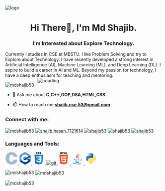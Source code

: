 ![logo](https://github.com/MdShajib53/MdShajib53/blob/main/GitHubCovers.png)
<h1 align="center">Hi There👋, I'm Md Shajib.</h1>
<h3 align="center">I'm Interested about Explore Technology.</h3>
Currently I studies in CSE at MBSTU. I like Problem Solving and try to Explore about Technology. I have recently developed a strong interest in Artificial Intelligence (AI), Machine Learning (ML), and Deep Learning (DL). I aspire to build a career in AI and ML. Beyond my passion for technology, I have a deep enthusiasm for teaching and mentoring.
<img align="right" alt="coading" width="400" src="https://user-images.githubusercontent.com/55389276/140866485-8fb1c876-9a8f-4d6a-98dc-08c4981eaf70.gif">

<p align="left"> <img src="https://komarev.com/ghpvc/?username=mdshajib53&label=Profile%20views&color=0e75b6&style=flat" alt="mdshajib53" /> </p>

- 💬 Ask me about **C,C++,OOP,DSA,HTML,CSS.**

- 📫 How to reach me **shajib.cse.53@gmail.com**

<h3 align="left">Connect with me:</h3>
<p align="left">
<a href="https://linkedin.com/in/mdshajib53" target="blank"><img align="center" src="https://raw.githubusercontent.com/rahuldkjain/github-profile-readme-generator/master/src/images/icons/Social/linked-in-alt.svg" alt="mdshajib53" height="30" width="40" /></a>
<a href="https://fb.com/shajib.hasan.7121614" target="blank"><img align="center" src="https://raw.githubusercontent.com/rahuldkjain/github-profile-readme-generator/master/src/images/icons/Social/facebook.svg" alt="shajib.hasan.7121614" height="30" width="40" /></a>
<a href="https://www.codechef.com/users/shajib53" target="blank"><img align="center" src="https://cdn.jsdelivr.net/npm/simple-icons@3.1.0/icons/codechef.svg" alt="shajib53" height="30" width="40" /></a>
<a href="https://codeforces.com/profile/shajib53" target="blank"><img align="center" src="https://raw.githubusercontent.com/rahuldkjain/github-profile-readme-generator/master/src/images/icons/Social/codeforces.svg" alt="shajib53" height="30" width="40" /></a>
<a href="https://www.leetcode.com/shajib53" target="blank"><img align="center" src="https://raw.githubusercontent.com/rahuldkjain/github-profile-readme-generator/master/src/images/icons/Social/leet-code.svg" alt="shajib53" height="30" width="40" /></a>
</p>

<h3 align="left">Languages and Tools:</h3>
<p align="left"> <a href="https://www.cprogramming.com/" target="_blank" rel="noreferrer"> <img src="https://raw.githubusercontent.com/devicons/devicon/master/icons/c/c-original.svg" alt="c" width="40" height="40"/> </a> <a href="https://www.w3schools.com/cpp/" target="_blank" rel="noreferrer"> <img src="https://raw.githubusercontent.com/devicons/devicon/master/icons/cplusplus/cplusplus-original.svg" alt="cplusplus" width="40" height="40"/> </a> <a href="https://www.w3schools.com/css/" target="_blank" rel="noreferrer"> <img src="https://raw.githubusercontent.com/devicons/devicon/master/icons/css3/css3-original-wordmark.svg" alt="css3" width="40" height="40"/> </a> <a href="https://git-scm.com/" target="_blank" rel="noreferrer"> <img src="https://www.vectorlogo.zone/logos/git-scm/git-scm-icon.svg" alt="git" width="40" height="40"/> </a> <a href="https://www.w3.org/html/" target="_blank" rel="noreferrer"> <img src="https://raw.githubusercontent.com/devicons/devicon/master/icons/html5/html5-original-wordmark.svg" alt="html5" width="40" height="40"/> </a> <a href="https://www.java.com" target="_blank" rel="noreferrer"> <img src="https://raw.githubusercontent.com/devicons/devicon/master/icons/java/java-original.svg" alt="java" width="40" height="40"/> </a>  <a href="https://www.python.org" target="_blank" rel="noreferrer"><img src="https://raw.githubusercontent.com/devicons/devicon/master/icons/python/python-original.svg" alt="python" width="40" height="40"/></a> </p>

<p><img align="left" src="https://github-readme-stats.vercel.app/api/top-langs?username=mdshajib53&show_icons=true&locale=en&layout=compact" alt="mdshajib53" /></p>

<p>&nbsp;<img align="center" src="https://github-readme-stats.vercel.app/api?username=mdshajib53&show_icons=true&locale=en" alt="mdshajib53" /></p>

<p><img align="center" src="https://github-readme-streak-stats.herokuapp.com/?user=mdshajib53&" alt="mdshajib53" /></p>
